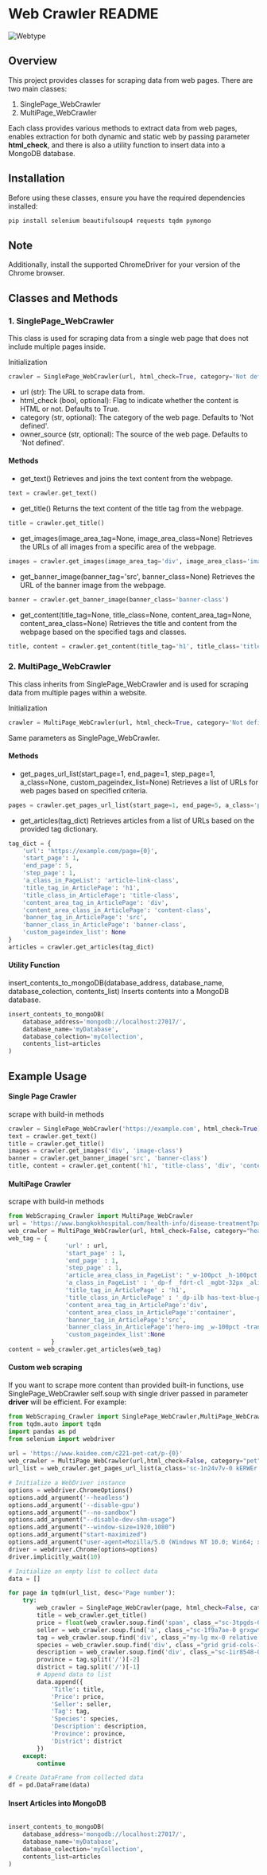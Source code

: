 
# Web Crawler README
![Webtype](./web_type.jpg)
## Overview
This project provides classes for scraping data from web pages. There are two main classes:
1. SinglePage_WebCrawler
2. MultiPage_WebCrawler

Each class provides various methods to extract data from web pages, enables extraction for both dynamic and static web by passing parameter **html_check**, and there is also a utility function to insert data into a MongoDB database.

## Installation
Before using these classes, ensure you have the required dependencies installed:
```bash
pip install selenium beautifulsoup4 requests tqdm pymongo
```

## Note
Additionally, install the supported ChromeDriver for your version of the Chrome browser.

## Classes and Methods
### 1. SinglePage_WebCrawler
This class is used for scraping data from a single web page that does not include multiple pages inside.

Initialization
```python
crawler = SinglePage_WebCrawler(url, html_check=True, category='Not defined', owner_source='Not defined')
```
- url (str): The URL to scrape data from.
- html_check (bool, optional): Flag to indicate whether the content is HTML or not. Defaults to True.
- category (str, optional): The category of the web page. Defaults to 'Not defined'.
- owner_source (str, optional): The source of the web page. Defaults to 'Not defined'.


#### Methods
- get_text()
Retrieves and joins the text content from the webpage.

```python
text = crawler.get_text()
```

- get_title()
Returns the text content of the title tag from the webpage.

```python
title = crawler.get_title()
```

- get_images(image_area_tag=None, image_area_class=None)
Retrieves the URLs of all images from a specific area of the webpage.

```python
images = crawler.get_images(image_area_tag='div', image_area_class='image-class')
```
- get_banner_image(banner_tag='src', banner_class=None)
Retrieves the URL of the banner image from the webpage.

```python
banner = crawler.get_banner_image(banner_class='banner-class')
```
- get_content(title_tag=None, title_class=None, content_area_tag=None, content_area_class=None)
Retrieves the title and content from the webpage based on the specified tags and classes.

```python
title, content = crawler.get_content(title_tag='h1', title_class='title-class', content_area_tag='div', content_area_class='content-class')
```
### 2. MultiPage_WebCrawler
This class inherits from SinglePage_WebCrawler and is used for scraping data from multiple pages within a website.

Initialization
```python
crawler = MultiPage_WebCrawler(url, html_check=True, category='Not defined', owner_source='Not defined')
```
Same parameters as SinglePage_WebCrawler.

#### Methods
- get_pages_url_list(start_page=1, end_page=1, step_page=1, a_class=None, custom_pageindex_list=None)
Retrieves a list of URLs for web pages based on specified criteria.

```python
pages = crawler.get_pages_url_list(start_page=1, end_page=5, a_class='page-link-class')
```

- get_articles(tag_dict)
Retrieves articles from a list of URLs based on the provided tag dictionary.

```python
tag_dict = {
    'url': 'https://example.com/page={0}',
    'start_page': 1,
    'end_page': 5,
    'step_page': 1,
    'a_class_in_PageList': 'article-link-class',
    'title_tag_in_ArticlePage': 'h1',
    'title_class_in_ArticlePage': 'title-class',
    'content_area_tag_in_ArticlePage': 'div',
    'content_area_class_in_ArticlePage': 'content-class',
    'banner_tag_in_ArticlePage': 'src',
    'banner_class_in_ArticlePage': 'banner-class',
    'custom_pageindex_list': None
}
articles = crawler.get_articles(tag_dict)
```

#### Utility Function
insert_contents_to_mongoDB(database_address, database_name, database_colection, contents_list)
Inserts contents into a MongoDB database.

```python
insert_contents_to_mongoDB(
    database_address='mongodb://localhost:27017/',
    database_name='myDatabase',
    database_colection='myCollection',
    contents_list=articles
)
```

## Example Usage
#### Single Page Crawler
scrape with build-in methods
```python
crawler = SinglePage_WebCrawler('https://example.com', html_check=True)
text = crawler.get_text()
title = crawler.get_title()
images = crawler.get_images('div', 'image-class')
banner = crawler.get_banner_image('src', 'banner-class')
title, content = crawler.get_content('h1', 'title-class', 'div', 'content-class')
```

#### MultiPage Crawler
scrape with build-in methods
```python
from WebScraping_Crawler import MultiPage_WebCrawler
url = 'https://www.bangkokhospital.com/health-info/disease-treatment?page={0}'
web_crawler = MultiPage_WebCrawler(url, html_check=False, category="healthcare", owner_source="Bangkok Hospital")
web_tag = {
                'url' : url,
                'start_page' : 1,
                'end_page' : 1,
                'step_page' : 1,
                'article_area_class_in_PageList': "_w-100pct _h-100pct _dp-f _fdrt-cl _jtfct-spbtw _pd-12px _pd-16px-md",
                'a_class_in_PageList' : '_dp-f _fdrt-cl _mgbt-32px _alit-str _h-100pct', 
                'title_tag_in_ArticlePage' : 'h1',
                'title_class_in_ArticlePage' : '_dp-ilb has-text-blue-primary _ttf-cptl _fs-3-md _w-100pct _w-at-sm -animated-underline -show-line _tal-ct fs-4',
                'content_area_tag_in_ArticlePage':'div',
                'content_area_class_in_ArticlePage':'container',
                'banner_tag_in_ArticlePage':'src',
                'banner_class_in_ArticlePage':'hero-img _w-100pct -transition-all -cover',
                'custom_pageindex_list':None
            }
content = web_crawler.get_articles(web_tag)
```
#### Custom web scraping
If you want to scrape more content than provided built-in functions, use SinglePage_WebCrawler self.soup with single driver passed in parameter **driver** will be efficient. For example:
```python
from WebScraping_Crawler import SinglePage_WebCrawler,MultiPage_WebCrawler,insert_contents_to_mongoDB
from tqdm.auto import tqdm
import pandas as pd
from selenium import webdriver
            
url = 'https://www.kaidee.com/c221-pet-cat/p-{0}'
web_crawler = MultiPage_WebCrawler(url,html_check=False, category="pet", owner_source="Kaidee")
url_list = web_crawler.get_pages_url_list(a_class='sc-1n24v7v-0 kERWEr box-border overflow-hidden', start_page=1, end_page=5, step_page=1)

# Initialize a WebDriver instance
options = webdriver.ChromeOptions()
options.add_argument('--headless')
options.add_argument('--disable-gpu')
options.add_argument("--no-sandbox")
options.add_argument("--disable-dev-shm-usage")
options.add_argument("--window-size=1920,1080")
options.add_argument("start-maximized")
options.add_argument("user-agent=Mozilla/5.0 (Windows NT 10.0; Win64; x64) AppleWebKit/537.36 (KHTML, like Gecko) Chrome/91.0.4472.124 Safari/537.36")
driver = webdriver.Chrome(options=options)
driver.implicitly_wait(10)

# Initialize an empty list to collect data
data = []

for page in tqdm(url_list, desc='Page number'):
    try:
        web_crawler = SinglePage_WebCrawler(page, html_check=False, category="pet", owner_source="Kaidee", driver=driver)
        title = web_crawler.get_title()
        price = float(web_crawler.soup.find('span', class_="sc-3tpgds-0 iBWLya sc-1q2fzk2-2 ehoPiE").text.replace(' ', '').replace('฿', '').replace(',',''))
        seller = web_crawler.soup.find('a', class_="sc-1f9a7ae-0 grxgwt font-bold text-sd125").text
        tag = web_crawler.soup.find('div', class_="my-lg mx-0 relative flex flex-wrap items-center gap-sm overflow-hidden").text
        species = web_crawler.soup.find('div', class_="grid grid-cols-1 md:grid-cols-2 md:gap-x-5xl").text
        description = web_crawler.soup.find('div', class_="sc-1ir8548-0 kPXKAP").text.replace('อ่านเพิ่มเติม', '')
        province = tag.split('/')[-2]
        district = tag.split('/')[-1]
        # Append data to list
        data.append({
            'Title': title,
            'Price': price,
            'Seller': seller,
            'Tag': tag,
            'Species': species,
            'Description': description,
            'Province': province,
            'District': district
        })
    except:
        continue

# Create DataFrame from collected data
df = pd.DataFrame(data)
```
#### Insert Articles into MongoDB
```python

insert_contents_to_mongoDB(
    database_address='mongodb://localhost:27017/',
    database_name='myDatabase',
    database_colection='myCollection',
    contents_list=articles
)
```
